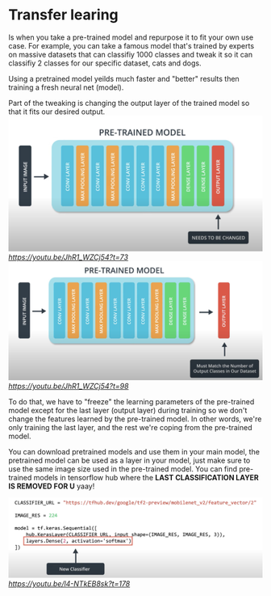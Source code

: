 # Transfer learing

Is when you take a pre-trained model and repurpose it to fit your own use case.
For example, you can take a famous model that's trained by experts on massive datasets that can classifiy 1000 classes and tweak it so it can classifiy 2 classes for our specific dataset, cats and dogs.

Using a pretrained model yeilds much faster and "better" results then training a fresh neural net (model).

Part of the tweaking is changing the output layer of the trained model so that it fits our desired output.
![](screenshots/2020-06-07-10-06-42.png) *https://youtu.be/JhR1_WZCj54?t=73*
![](screenshots/2020-06-07-10-07-35.png) *https://youtu.be/JhR1_WZCj54?t=98*

To do that, we have to "freeze" the learning parameters of the pre-trained model except for the last layer (output layer) during training so we don't change the features learned by the pre-trained model. In other words, we're only training the last layer, and the rest we're coping from the pre-trained model. 

You can download pretrained models and use them in your main model, the pretrained model can be used as a layer in your model, just make sure to use the same image size used in the pre-trained model. You can find pre-trained models in tensorflow hub where the __LAST CLASSIFICATION LAYER IS REMOVED FOR U__ yaay!

![](screenshots/2020-06-07-10-42-26.png) *https://youtu.be/l4-NTkEB8sk?t=178*
